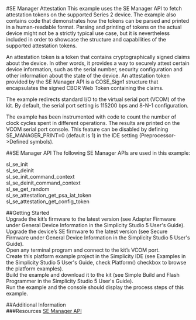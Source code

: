 #SE Manager Attestation
This example uses the SE Manager API to fetch attestation tokens on the supported Series 2 device.
The example also contains code that demonstrates how the tokens can be parsed and printed in a human-readable format.
Parsing and printing of tokens on the actual device might not be a strictly typical use case, but it is nevertheless included in order to showcase the structure and capabilities of the supported attestation tokens.

An attestation token is a token that contains cryptographically signed claims about the device.
In other words, it provides a way to securely attest certain device information, such as the serial number, security configuration and other information about the state of the device.
An attestation token provided by the SE Manager API is a COSE_Sign1 structure that encapsulates the signed CBOR Web Token containing the claims.

The example redirects standard I/O to the virtual serial port (VCOM) of the kit. By default, the serial port setting is 115200 bps and 8-N-1 configuration.

The example has been instrumented with code to count the number of clock cycles spent in different operations. The results are printed on the VCOM serial port console. This feature can be disabled by defining SE_MANAGER_PRINT=0 (default is 1) in the IDE setting (Preprocessor->Defined symbols).

##SE Manager API
The following SE Manager APIs are used in this example:

sl_se_init    
sl_se_deinit   
sl_se_init_command_context   
sl_se_deinit_command_context   
sl_se_get_random   
sl_se_attestation_get_psa_iat_token   
sl_se_attestation_get_config_token 

##Getting Started   
Upgrade the kit’s firmware to the latest version (see Adapter Firmware under General Device Information in the Simplicity Studio 5 User's Guide).   
Upgrade the device’s SE firmware to the latest version (see Secure Firmware under General Device Information in the Simplicity Studio 5 User's Guide).   
Open any terminal program and connect to the kit’s VCOM port.  
Create this platform example project in the Simplicity IDE (see Examples in the Simplicity Studio 5 User's Guide, check Platform() checkbox to browse the platform examples).      
Build the example and download it to the kit (see Simple Build and Flash Programmer in the Simplicity Studio 5 User's Guide).    
Run the example and the console should display the process steps of this example.      

##Additional Information    
###Resources
[SE Manager API](https://docs.silabs.com/gecko-platform/latest/service/api/group-sl-se-manager)
